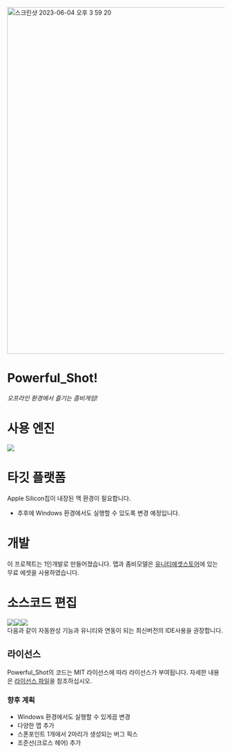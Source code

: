 <img width="803" alt="스크린샷 2023-06-04 오후 3 59 20" src="https://github.com/Jongwoo0101/Powerful_Shot/assets/96978536/a44e24d1-15e1-4e61-ad9e-1a115c42d178">


# Powerful_Shot!
*오프라인 환경에서 즐기는 좀비게임!*

# 사용 엔진
<img src="https://img.shields.io/badge/unity-FFFFFF?style=flat&logo=unity&logoColor=black"/>

# 타깃 플랫폼
Apple Silicon칩이 내장된 맥 환경이 필요합니다.
- 추후에 Windows 환경에서도 실행할 수 있도록 변경 예정입니다.

# 개발
이 프로젝트는 1인개발로 만들어졌습니다.
맵과 좀비모델은 [유니티에셋스토어](https://assetstore.unity.com/?locale=ko-KR)에 있는 무료 에셋을 사용하였습니다.

# 소스코드 편집 
<img src="https://img.shields.io/badge/rider-000000?style=flat&logo=rider&logoColor=white"/><img src="https://img.shields.io/badge/visualstudiocode-007ACC?style=flat&logo=visualstudiocode&logoColor=white"/><img src="https://img.shields.io/badge/visualstudio-5C2D91?style=flat&logo=visualstudio&logoColor=white"/>   
다음과 같이 자동완성 기능과 유니티와 연동이 되는 최신버전의 IDE사용을 권장합니다.  

## 라이선스
Powerful_Shot의 코드는 MIT 라이선스에 따라 라이선스가 부여됩니다. 자세한 내용은 [라이선스 파일](https://github.com/Jongwoo0101/Powerful_Shot/blob/Jongwoo0101/LICENSE)을 참조하십시오.

### 향후 계획
- Windows 환경에서도 실행할 수 있게끔 변경
- 다양한 맵 추가
- 스폰포인트 1개에서 2마리가 생성되는 버그 픽스
- 조준선(크로스 헤어) 추가
